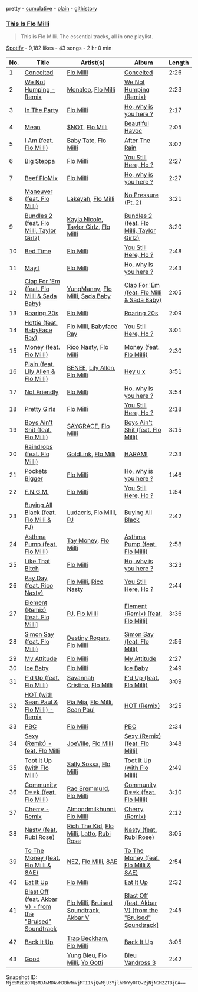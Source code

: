 pretty - [cumulative](/playlists/cumulative/37i9dQZF1DZ06evO00Q0Yo.md) - [plain](/playlists/plain/37i9dQZF1DZ06evO00Q0Yo) - [githistory](https://github.githistory.xyz/mackorone/spotify-playlist-archive/blob/main/playlists/plain/37i9dQZF1DZ06evO00Q0Yo)

### [This Is Flo Milli](https://open.spotify.com/playlist/37i9dQZF1DZ06evO00Q0Yo)

> This is Flo Milli\. The essential tracks, all in one playlist.

[Spotify](https://open.spotify.com/user/spotify) - 9,182 likes - 43 songs - 2 hr 0 min

| No. | Title | Artist(s) | Album | Length |
|---|---|---|---|---|
| 1 | [Conceited](https://open.spotify.com/track/02nTpchENdZ4Nm8AfTmrFv) | [Flo Milli](https://open.spotify.com/artist/08PvCOlef4xdOr20jFSTPd) | [Conceited](https://open.spotify.com/album/2q7cKHWIXtGBtEtARc5lyV) | 2:26 |
| 2 | [We Not Humping \- Remix](https://open.spotify.com/track/4ue41gFbAjoU0P1EberJWm) | [Monaleo](https://open.spotify.com/artist/2sflbTtCirog5VxD6jPAfb), [Flo Milli](https://open.spotify.com/artist/08PvCOlef4xdOr20jFSTPd) | [We Not Humping \(Remix\)](https://open.spotify.com/album/1V9eCkZxExdad79zHEE6Dk) | 2:23 |
| 3 | [In The Party](https://open.spotify.com/track/52BJrldggFQyTiW8XrILhO) | [Flo Milli](https://open.spotify.com/artist/08PvCOlef4xdOr20jFSTPd) | [Ho, why is you here ?](https://open.spotify.com/album/49FIsErcdC5rfTFhRpPZ7P) | 2:17 |
| 4 | [Mean](https://open.spotify.com/track/3PXi72ZtSqx1PZc40KS0Qj) | [$NOT](https://open.spotify.com/artist/5IbEL2xjRtKsunfmsahLuO), [Flo Milli](https://open.spotify.com/artist/08PvCOlef4xdOr20jFSTPd) | [Beautiful Havoc](https://open.spotify.com/album/62m2Y4PVeyW4TbmPSBvb0x) | 2:05 |
| 5 | [I Am \(feat\. Flo Milli\)](https://open.spotify.com/track/4E7ZbuJH3NddjnMWLstkRq) | [Baby Tate](https://open.spotify.com/artist/3IJ21966TwNZI24MwZHMu4), [Flo Milli](https://open.spotify.com/artist/08PvCOlef4xdOr20jFSTPd) | [After The Rain](https://open.spotify.com/album/0ne4ND8fxiwMDH8OK0sAn6) | 3:02 |
| 6 | [Big Steppa](https://open.spotify.com/track/4wS4YABWUMDxcbImu3llWL) | [Flo Milli](https://open.spotify.com/artist/08PvCOlef4xdOr20jFSTPd) | [You Still Here, Ho ?](https://open.spotify.com/album/42C76ZnwdWqEu6zs6NFW1A) | 2:27 |
| 7 | [Beef FloMix](https://open.spotify.com/track/7qdFz1dTJqgdVe6NA4F4DP) | [Flo Milli](https://open.spotify.com/artist/08PvCOlef4xdOr20jFSTPd) | [Ho, why is you here ?](https://open.spotify.com/album/49FIsErcdC5rfTFhRpPZ7P) | 2:27 |
| 8 | [Maneuver \(feat\. Flo Milli\)](https://open.spotify.com/track/4bWGHob6LSJ6XV2NtEo5Zi) | [Lakeyah](https://open.spotify.com/artist/77gMBvQ2frbQAPyCeoYGm7), [Flo Milli](https://open.spotify.com/artist/08PvCOlef4xdOr20jFSTPd) | [No Pressure \(Pt\. 2\)](https://open.spotify.com/album/7qFvB2y0azbdCp9j1dyRai) | 3:21 |
| 9 | [Bundles 2 \(feat\. Flo Milli, Taylor Girlz\)](https://open.spotify.com/track/4HwFQ5AndYR51q9ru81JtQ) | [Kayla Nicole](https://open.spotify.com/artist/0jL5A3JBu46MsYrr5JMPuT), [Taylor Girlz](https://open.spotify.com/artist/2CCqizWr7RQhtABnxW9epA), [Flo Milli](https://open.spotify.com/artist/08PvCOlef4xdOr20jFSTPd) | [Bundles 2 \(feat\. Flo Milli, Taylor Girlz\)](https://open.spotify.com/album/5nsV6k7g6rZVLW3Xhru07O) | 3:20 |
| 10 | [Bed Time](https://open.spotify.com/track/1WGIqE7rCmrsERtlIpCGyM) | [Flo Milli](https://open.spotify.com/artist/08PvCOlef4xdOr20jFSTPd) | [You Still Here, Ho ?](https://open.spotify.com/album/42C76ZnwdWqEu6zs6NFW1A) | 2:48 |
| 11 | [May I](https://open.spotify.com/track/1GcXzijYzyfMq6wryZjYW5) | [Flo Milli](https://open.spotify.com/artist/08PvCOlef4xdOr20jFSTPd) | [Ho, why is you here ?](https://open.spotify.com/album/49FIsErcdC5rfTFhRpPZ7P) | 2:43 |
| 12 | [Clap For 'Em \(feat\. Flo Milli & Sada Baby\)](https://open.spotify.com/track/5caZgotE4D6elZpd5S4wlX) | [YungManny](https://open.spotify.com/artist/03T8GHHcCEtcfnjbP5aHLg), [Flo Milli](https://open.spotify.com/artist/08PvCOlef4xdOr20jFSTPd), [Sada Baby](https://open.spotify.com/artist/2JSwnwAT1BupAQkhqcRCUw) | [Clap For 'Em \(feat\. Flo Milli & Sada Baby\)](https://open.spotify.com/album/7nYMFoZJEsTdliAf5MUQvJ) | 2:05 |
| 13 | [Roaring 20s](https://open.spotify.com/track/5N4oNpf3YH76vNhXKc5usy) | [Flo Milli](https://open.spotify.com/artist/08PvCOlef4xdOr20jFSTPd) | [Roaring 20s](https://open.spotify.com/album/6o4bP0wIOQVPgtaKOHO3af) | 2:09 |
| 14 | [Hottie \(feat\. BabyFace Ray\)](https://open.spotify.com/track/14I77qsasVr6M6XxbxvcxJ) | [Flo Milli](https://open.spotify.com/artist/08PvCOlef4xdOr20jFSTPd), [Babyface Ray](https://open.spotify.com/artist/3zZ88AwlTwfCJkowsFCvLA) | [You Still Here, Ho ?](https://open.spotify.com/album/42C76ZnwdWqEu6zs6NFW1A) | 3:01 |
| 15 | [Money \(feat\. Flo Milli\)](https://open.spotify.com/track/2xo2fUrwrdOruV2zdNtWoP) | [Rico Nasty](https://open.spotify.com/artist/2OaHYHb2XcFPvqL3VsyPzU), [Flo Milli](https://open.spotify.com/artist/08PvCOlef4xdOr20jFSTPd) | [Money \(feat\. Flo Milli\)](https://open.spotify.com/album/5u9dBzQdVd9YDblzgtxOlD) | 2:30 |
| 16 | [Plain \(feat\. Lily Allen & Flo Milli\)](https://open.spotify.com/track/4CwcIiZQvy4d9SxAUn5OaJ) | [BENEE](https://open.spotify.com/artist/0Cp8WN4V8Tu4QJQwCN5Md4), [Lily Allen](https://open.spotify.com/artist/13saZpZnCDWOI9D4IJhp1f), [Flo Milli](https://open.spotify.com/artist/08PvCOlef4xdOr20jFSTPd) | [Hey u x](https://open.spotify.com/album/4KKRAmQ0ksj32l7mrgLOcF) | 3:51 |
| 17 | [Not Friendly](https://open.spotify.com/track/2le8xbpMJ1aA0SpJZRMbRw) | [Flo Milli](https://open.spotify.com/artist/08PvCOlef4xdOr20jFSTPd) | [Ho, why is you here ?](https://open.spotify.com/album/49FIsErcdC5rfTFhRpPZ7P) | 3:54 |
| 18 | [Pretty Girls](https://open.spotify.com/track/2u3hKhl5ltq0gbFo8ivsbB) | [Flo Milli](https://open.spotify.com/artist/08PvCOlef4xdOr20jFSTPd) | [You Still Here, Ho ?](https://open.spotify.com/album/42C76ZnwdWqEu6zs6NFW1A) | 2:18 |
| 19 | [Boys Ain't Shit \(feat\. Flo Milli\)](https://open.spotify.com/track/2W7FRj6wq1uNmIUwELuQ7e) | [SAYGRACE](https://open.spotify.com/artist/6y5amJcTjeDgLXIjtQLMst), [Flo Milli](https://open.spotify.com/artist/08PvCOlef4xdOr20jFSTPd) | [Boys Ain't Shit \(feat\. Flo Milli\)](https://open.spotify.com/album/3hQcaESnJCs1r2oHbmUKoB) | 3:15 |
| 20 | [Raindrops \(feat\. Flo Milli\)](https://open.spotify.com/track/6XBkVK0XMeSkXyG6lN2QDk) | [GoldLink](https://open.spotify.com/artist/5XenQ7XfcvQdfIbpLEFaKQ), [Flo Milli](https://open.spotify.com/artist/08PvCOlef4xdOr20jFSTPd) | [HARAM!](https://open.spotify.com/album/5m1R17FavKPjP7H5YPtrt1) | 2:33 |
| 21 | [Pockets Bigger](https://open.spotify.com/track/6qwlA0caBeRjIlaqnucLrC) | [Flo Milli](https://open.spotify.com/artist/08PvCOlef4xdOr20jFSTPd) | [Ho, why is you here ?](https://open.spotify.com/album/49FIsErcdC5rfTFhRpPZ7P) | 1:46 |
| 22 | [F.N.G.M.](https://open.spotify.com/track/1Dzr6fYP7xU0DHD4U7C6WG) | [Flo Milli](https://open.spotify.com/artist/08PvCOlef4xdOr20jFSTPd) | [You Still Here, Ho ?](https://open.spotify.com/album/42C76ZnwdWqEu6zs6NFW1A) | 1:54 |
| 23 | [Buying All Black \(feat\. Flo Milli & PJ\)](https://open.spotify.com/track/10ObGiDAN6J2k60oeQ0IG8) | [Ludacris](https://open.spotify.com/artist/3ipn9JLAPI5GUEo4y4jcoi), [Flo Milli](https://open.spotify.com/artist/08PvCOlef4xdOr20jFSTPd), [PJ](https://open.spotify.com/artist/4O36cq71Cq7NazopFLBMmb) | [Buying All Black](https://open.spotify.com/album/2kao7DqNu09OPPx0djcVCo) | 2:42 |
| 24 | [Asthma Pump \(feat\. Flo Milli\)](https://open.spotify.com/track/3Icnj3FRBYCl2m2hF6cATP) | [Tay Money](https://open.spotify.com/artist/6R6EfP43F8ZuMcilsE4zs7), [Flo Milli](https://open.spotify.com/artist/08PvCOlef4xdOr20jFSTPd) | [Asthma Pump \(feat\. Flo Milli\)](https://open.spotify.com/album/23RCHE9lTRvu3mBUvemcYZ) | 2:58 |
| 25 | [Like That Bitch](https://open.spotify.com/track/7zoZd2MuTaQEdF1rlq6Vv1) | [Flo Milli](https://open.spotify.com/artist/08PvCOlef4xdOr20jFSTPd) | [Ho, why is you here ?](https://open.spotify.com/album/49FIsErcdC5rfTFhRpPZ7P) | 3:23 |
| 26 | [Pay Day \(feat\. Rico Nasty\)](https://open.spotify.com/track/3T3UAYDMWKgg0aLsCmLtup) | [Flo Milli](https://open.spotify.com/artist/08PvCOlef4xdOr20jFSTPd), [Rico Nasty](https://open.spotify.com/artist/2OaHYHb2XcFPvqL3VsyPzU) | [You Still Here, Ho ?](https://open.spotify.com/album/42C76ZnwdWqEu6zs6NFW1A) | 2:44 |
| 27 | [Element \(Remix\) \[feat\. Flo Milli\]](https://open.spotify.com/track/206CWNlXy1wLw3nchSDWJA) | [PJ](https://open.spotify.com/artist/4O36cq71Cq7NazopFLBMmb), [Flo Milli](https://open.spotify.com/artist/08PvCOlef4xdOr20jFSTPd) | [Element \(Remix\) \[feat\. Flo Milli\]](https://open.spotify.com/album/2J48yzicpveqFUaKRWWkq1) | 3:36 |
| 28 | [Simon Say \(feat\. Flo Milli\)](https://open.spotify.com/track/2kzEf3Bg7S43YuSFPI3462) | [Destiny Rogers](https://open.spotify.com/artist/6gezkje7GoJlQbHBgLXHuu), [Flo Milli](https://open.spotify.com/artist/08PvCOlef4xdOr20jFSTPd) | [Simon Say \(feat\. Flo Milli\)](https://open.spotify.com/album/3rNyJVQPRgctJUoonHIfNf) | 2:56 |
| 29 | [My Attitude](https://open.spotify.com/track/75nCGDsQW8BQsCXQrhFmoK) | [Flo Milli](https://open.spotify.com/artist/08PvCOlef4xdOr20jFSTPd) | [My Attitude](https://open.spotify.com/album/7Gmi73lktv864xchbOA5PZ) | 2:27 |
| 30 | [Ice Baby](https://open.spotify.com/track/54c4fajLogCgJkKiKztEa2) | [Flo Milli](https://open.spotify.com/artist/08PvCOlef4xdOr20jFSTPd) | [Ice Baby](https://open.spotify.com/album/47fUhEmt7Ew393CEPo7VhK) | 2:49 |
| 31 | [F'd Up \(feat\. Flo Milli\)](https://open.spotify.com/track/1tV2tvirWkLkBhj2y2j5ZU) | [Savannah Cristina](https://open.spotify.com/artist/7EsWLpczyTXU6zyfWt7ZkN), [Flo Milli](https://open.spotify.com/artist/08PvCOlef4xdOr20jFSTPd) | [F'd Up \(feat\. Flo Milli\)](https://open.spotify.com/album/6D0Sma90a30imii8y1y0kN) | 3:09 |
| 32 | [HOT \(with Sean Paul & Flo Milli\) \- Remix](https://open.spotify.com/track/2uPfFGg18EsXxWR8m8I7O5) | [Pia Mia](https://open.spotify.com/artist/1BhWF9W2PngtPSyobKg0rP), [Flo Milli](https://open.spotify.com/artist/08PvCOlef4xdOr20jFSTPd), [Sean Paul](https://open.spotify.com/artist/3Isy6kedDrgPYoTS1dazA9) | [HOT \(Remix\)](https://open.spotify.com/album/5LEpzGrWKZJDfSDd6Xccfp) | 3:25 |
| 33 | [PBC](https://open.spotify.com/track/4DDiIZDlRldzWuCp47TIhU) | [Flo Milli](https://open.spotify.com/artist/08PvCOlef4xdOr20jFSTPd) | [PBC](https://open.spotify.com/album/06IJHrNnxOYwvOjT3RBl0i) | 2:34 |
| 34 | [Sexy \(Remix\) \- feat\. Flo Milli](https://open.spotify.com/track/2UchverhvMczB8NoXrNWwU) | [JoeVille](https://open.spotify.com/artist/6Rf6w9LrInrRvLTh0sEzVW), [Flo Milli](https://open.spotify.com/artist/08PvCOlef4xdOr20jFSTPd) | [Sexy \(Remix\) \[feat\. Flo Milli\]](https://open.spotify.com/album/4S1It1aTTWaMPblmRNy3DX) | 3:48 |
| 35 | [Toot It Up \(with Flo Milli\)](https://open.spotify.com/track/3WKralGDklxTjxcMkGKx2g) | [Sally Sossa](https://open.spotify.com/artist/58q28H7IgX06YXkPvUtGgR), [Flo Milli](https://open.spotify.com/artist/08PvCOlef4xdOr20jFSTPd) | [Toot It Up \(with Flo Milli\)](https://open.spotify.com/album/26TdIHP2CgrCBAfcwbexhP) | 2:49 |
| 36 | [Community D\*\*k \(feat\. Flo Milli\)](https://open.spotify.com/track/5IVPl9SbDAe28LCRHBNpBa) | [Rae Sremmurd](https://open.spotify.com/artist/7iZtZyCzp3LItcw1wtPI3D), [Flo Milli](https://open.spotify.com/artist/08PvCOlef4xdOr20jFSTPd) | [Community D\*\*k \(feat\. Flo Milli\)](https://open.spotify.com/album/7CpjNiYREFDviV1IpdoSfq) | 3:10 |
| 37 | [Cherry \- Remix](https://open.spotify.com/track/1QsxMw8pGrJ9juETzspO3g) | [Almondmilkhunni](https://open.spotify.com/artist/778bhPsYwr6sAELsBBX8MC), [Flo Milli](https://open.spotify.com/artist/08PvCOlef4xdOr20jFSTPd) | [Cherry \(Remix\)](https://open.spotify.com/album/1ojIoYoDIciIGMgaSEs2Rr) | 2:12 |
| 38 | [Nasty \(feat\. Rubi Rose\)](https://open.spotify.com/track/7JJ6QHjNgmFOAYaEv36IXE) | [Rich The Kid](https://open.spotify.com/artist/1pPmIToKXyGdsCF6LmqLmI), [Flo Milli](https://open.spotify.com/artist/08PvCOlef4xdOr20jFSTPd), [Latto](https://open.spotify.com/artist/3MdXrJWsbVzdn6fe5JYkSQ), [Rubi Rose](https://open.spotify.com/artist/1DGAqC29aw0FpJCejAehVk) | [Nasty \(feat\. Rubi Rose\)](https://open.spotify.com/album/5OxBZ1tt0FpQZU7VdfBbVy) | 3:05 |
| 39 | [To The Money \(feat\. Flo Milli & 8AE\)](https://open.spotify.com/track/5YSWtx5drmDZHP2weqJtAG) | [NEZ](https://open.spotify.com/artist/2Mwy2BwAUT3WU1cZa3pvEW), [Flo Milli](https://open.spotify.com/artist/08PvCOlef4xdOr20jFSTPd), [8AE](https://open.spotify.com/artist/1HX4A36aOWZMFx5eRHKIz1) | [To The Money \(feat\. Flo Milli & 8AE\)](https://open.spotify.com/album/2efMCGuPSpEgLoSPsg5a5e) | 2:54 |
| 40 | [Eat It Up](https://open.spotify.com/track/2zeHX4bX8RxeaLDgdn90RA) | [Flo Milli](https://open.spotify.com/artist/08PvCOlef4xdOr20jFSTPd) | [Eat It Up](https://open.spotify.com/album/2DwPROREroAzr1bDDO4up8) | 2:32 |
| 41 | [Blast Off \(feat\. Akbar V\) \- from the "Bruised" Soundtrack](https://open.spotify.com/track/5eNCui74eGe5ARFIMDwPFt) | [Flo Milli](https://open.spotify.com/artist/08PvCOlef4xdOr20jFSTPd), [Bruised Soundtrack](https://open.spotify.com/artist/0CHgnpcHB0yfcUfJ3bdI3W), [Akbar V](https://open.spotify.com/artist/74PEUb9Hxn7dY8jjgnQvSw) | [Blast Off \(feat\. Akbar V\) \[from the "Bruised" Soundtrack\]](https://open.spotify.com/album/4LBjRiMnSo48P1wxUKHbqY) | 2:45 |
| 42 | [Back It Up](https://open.spotify.com/track/23LAuKGYTIW6rrCiZqvDZG) | [Trap Beckham](https://open.spotify.com/artist/5AK2gJtEA2SWI9lBywSZjN), [Flo Milli](https://open.spotify.com/artist/08PvCOlef4xdOr20jFSTPd) | [Back It Up](https://open.spotify.com/album/5JEiyCKJvndbtLtj9fSmA3) | 3:05 |
| 43 | [Good](https://open.spotify.com/track/5wwF03ucQEDL2JO6aAUCSi) | [Yung Bleu](https://open.spotify.com/artist/3KNIG74xSTc3dj0TRy7pGX), [Flo Milli](https://open.spotify.com/artist/08PvCOlef4xdOr20jFSTPd), [Yo Gotti](https://open.spotify.com/artist/6Ha4aES39QiVjR0L2lwuwq) | [Bleu Vandross 3](https://open.spotify.com/album/5gNVVayf3ReHePkP9HeDgz) | 2:42 |

Snapshot ID: `Mjc5MzEzOTQsMDAwMDAwMDBhMmVjMTI1NjQwMjU3YjlhMWYyOTQwZjNjNGM2ZTBjOA==`
